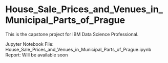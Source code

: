 # House_Sale_Prices_and_Venues_in_Municipal_Parts_of_Prague
This is the capstone project for IBM Data Science Professional.

Jupyter Notebook File: House_Sale_Prices_and_Venues_in_Municipal_Parts_of_Prague.ipynb
Report: Will be available soon
